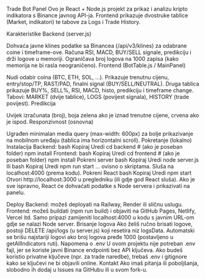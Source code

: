 Trade Bot Panel
Ovo je React + Node.js projekt za prikaz i analizu kripto indikatora s Binance javnog API-ja. Frontend prikazuje dvostruke tablice (Market, indikatori) te tabove za Logs i Trade History.

Karakteristike
Backend (server.js)

Dohvaća javne klines podatke sa Binancea (/api/v3/klines) za odabrane coine i timeframe-ove.
Računa RSI, MACD, BUY/SELL signale, predikciju i drži logove u memoriji.
Ograničava broj logova na 1000 zapisa (kako memorija ne bi rasla neograničeno).
Frontend (BotTable.js / MainPanel)

Nudi odabir coina (BTC, ETH, SOL, …).
Prikazuje trenutnu cijenu, entry/stop/TP, RAST/PAD, finalni signal (BUY/SELL/NEUTRAL).
Druga tablica prikazuje BUY%, SELL%, RSI, MACD, histo, predikciju i timeframe change.
Tabovi: MARKET (dvije tablice), LOGS (povijest signala), HISTORY (trade povijest).
Predikcija

Uvijek izračunata (broj), boja zelena ako je iznad trenutne cijene, crvena ako je ispod.
Responzivnost (osnovna)

Ugrađen minimalan media query (max-width: 600px) za bolje prikazivanje na mobilnom uređaju (tablica ima horizontalni scroll).
Pokretanje (lokalno)
Instalacija
Backend:
bash
Kopiraj
Uredi
cd backend  # (ako je poseban folder)
npm install
Frontend:
bash
Kopiraj
Uredi
cd frontend  # (ako je poseban folder)
npm install
Pokreni server
bash
Kopiraj
Uredi
node server.js
Ili
bash
Kopiraj
Uredi
npm run start
… ovisno o skriptama. Sluša na localhost:4000 (prema kodu).
Pokreni React
bash
Kopiraj
Uredi
npm start
Otvori http://localhost:3000 u pregledniku (ili gdje god React sluša).
Ako je sve ispravno, React će dohvaćati podatke s Node servera i prikazivati na panelu.

Deploy
Backend: možeš deployati na Railway, Render ili sličnu uslugu.
Frontend: možeš buildati (npm run build) i objaviti na GitHub Pages, Netlify, Vercel itd.
Samo pripazi zamijeniti localhost:4000 u kodu s javnim URL-om gdje se nalazi Node server.
Brisanje logova
Ako želiš ručno brisati logove, postoji DELETE /api/logs (u server.js) koji resetira niz logsData.
Automatski se brišu najstariji logovi ako broj logova pređe 1000 (postavljeno u getAllIndicators ruti).
Napomena o .env
U ovom projektu nije potreban .env fajl, jer se koriste javni Binance endpointi bez API ključeva.
Ako budeš koristio privatne ključeve (npr. za trade naredbe), trebaš .env i gitignore kako se ključevi ne bi objavili online.
Kontakt
Ako imaš pitanja ili poboljšanja, slobodno ih dodaj u Issues na GitHubu ili u svom fork-u.